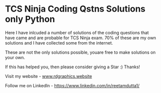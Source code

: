 # TCS Ninja Coding Qstns Solutions only Python

Here I have inlcuded a number of solutions of the coding questions that have came and are probable for TCS Ninja exam. 70% of these are my own solutions and I have collected some from the internet. 

These are not the only solutions possible, youare free to make solutions on your own. 

If this has helped you, then please consider giving a Star :) Thanks!

Visit my website - www.rdgraphics.website

Follow me on LinkedIn - https://www.linkedin.com/in/reetamdutta1/
